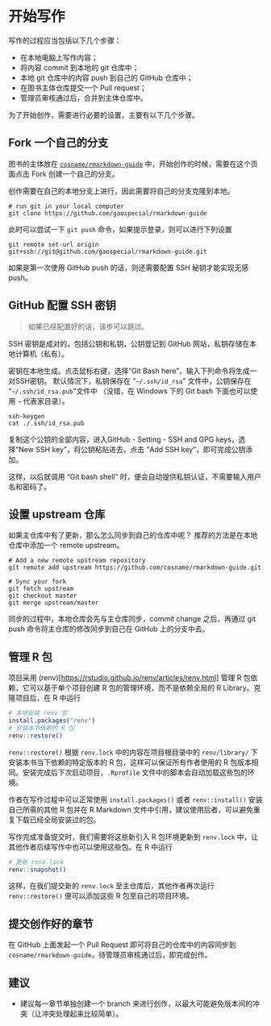 # 开始写作

写作的过程应当包括以下几个步骤：

- 在本地电脑上写作内容；
- 将内容 commit 到本地的 git 仓库中；
- 本地 git 仓库中的内容 push 到自己的 GitHub 仓库中；
- 在图书主体仓库提交一个 Pull request；
- 管理员审核通过后，合并到主体仓库中。

为了开始创作，需要进行必要的设置，主要有以下几个步骤。

## Fork 一个自己的分支

图书的主体放在 [`cosname/rmarkdown-guide`](https://github.com/cosname/rmarkdown-guide) 中，开始创作的时候，需要在这个页面点击 Fork 创建一个自己的分支。

创作需要在自己的本地分支上进行，因此需要将自己的分支克隆到本地。

```
# run git in your local computer
git clone https://github.com/gaospecial/rmarkdown-guide
```
此时可以尝试一下 `git push` 命令，如果提示登录，则可以进行下列设置

```
git remote set-url origin git+ssh://git@github.com/gaospecial/rmarkdown-guide.git
```

如果是第一次使用 GitHub push 的话，则还需要配置 SSH 秘钥才能实现无感 push。

## GitHub 配置 SSH 密钥

> 如果已经配置好的话，该步可以跳过。

SSH 密钥是成对的，包括公钥和私钥，公钥登记到 GitHub 网站，私钥存储在本地计算机（私有）。

密钥在本地生成。点击鼠标右键，选择“Git Bash here”，输入下列命令将生成一对SSH密钥。
默认情况下，私钥保存在 “`~/.ssh/id_rsa`” 文件中，公钥保存在 “`~/.ssh/id_rsa.pub`"文件中
（没错，在 Windows 下的 Git bash 下面也可以使用 `~` 代表家目录）。

```
ssh-keygen
cat ./.ssh/id_rsa.pub
```

复制这个公钥的全部内容，进入GitHub - Setting - SSH and GPG keys，选择“New SSH key”，将公钥粘贴进去，点击 “Add SSH key”，即可完成公钥添加。

这样，以后就调用 “Git bash shell” 时，便会自动提供私钥认证，不需要输入用户名和密码了。

## 设置 upstream 仓库

如果主仓库中有了更新，那么怎么同步到自己的仓库中呢？
推荐的方法是在本地仓库中添加一个 remote upstream。

```
# Add a new remote upstream repository
git remote add upstream https://github.com/cosname/rmarkdown-guide.git

# Sync your fork
git fetch upstream
git checkout master
git merge upstream/master
```

同步的过程中，本地仓库会先与主仓库同步，commit change 之后，再通过 git push 命令将主仓库的修改同步到自己在 GitHub 上的分支中去。

## 管理 R 包

项目采用 (renv)[https://rstudio.github.io/renv/articles/renv.html] 管理 R 包依赖，它可以基于单个项目创建 R 包的管理环境，而不是依赖全局的 R Library。克隆项目后，在 R 中运行

```r
# 本地安装 renv 包
install.packages("renv")
# 安装本书依赖的 R 包
renv::restore()
```

`renv::restore()` 根据 `renv.lock` 中的内容在项目根目录中的 `renv/library/` 下安装本书当下依赖的特定版本的 R 包，这样可以保证所有作者使用的 R 包版本相同。安装完成后下次启动项目，`.Rprofile` 文件中的脚本会自动加载这些包的环境。

作者在写作过程中可以正常使用 `install.packages()` 或者 `renv::install()` 安装自己所需的其他 R 包并在 R Markdown 文件中引用，建议使用后者，可以避免重复下载已经全局安装过的包。

写作完成准备提交时，我们需要将这些新引入 R 包环境更新到 `renv.lock` 中，让其他作者后续写作中也可以使用这些包。在 R 中运行

```r
# 更新 renv.lock
renv::snapshot()
```

这样，在我们提交新的 `renv.lock` 至主仓库后，其他作者再次运行 `renv::restore()` 便可以添加这些 R 包至自己的项目环境。


## 提交创作好的章节

在 GitHub 上面发起一个 Pull Request 即可将自己的仓库中的内容同步到 `cosname/rmarkdown-guide`。待管理员审核通过后，即完成创作。

## 建议

- 建议每一章节单独创建一个 branch 来进行创作，以最大可能避免版本间的冲突（让冲突处理起来比较简单）。

